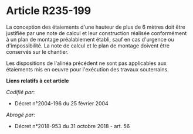 # Article R235-199

La conception des étaiements d'une hauteur de plus de 6 mètres doit être justifiée par une note de calcul et leur
construction réalisée conformément à un plan de montage préalablement établi, sauf en cas d'urgence ou d'impossibilité. La
note de calcul et le plan de montage doivent être conservés sur le chantier.

Les dispositions de l'alinéa précédent ne sont pas applicables aux étaiements mis en oeuvre pour l'exécution des travaux
souterrains.

**Liens relatifs à cet article**

_Codifié par_:

  - Décret n°2004-196 du 25 février 2004

_Abrogé par_:

  - Décret n°2018-953 du 31 octobre 2018 - art. 56
